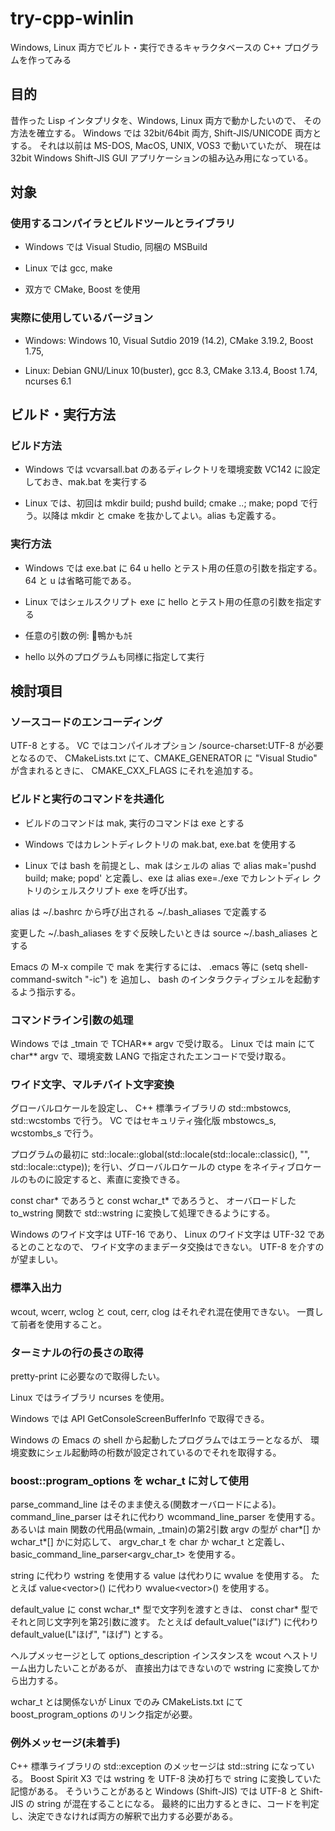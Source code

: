 # try-cpp-winlin

Windows, Linux 両方でビルト・実行できるキャラクタベースの C++ プログラムを作ってみる

## 目的

昔作った Lisp インタプリタを、Windows, Linux 両方で動かしたいので、
その方法を確立する。
Windows では 32bit/64bit 両方, Shift-JIS/UNICODE 両方とする。
それは以前は MS-DOS, MacOS, UNIX, VOS3 で動いていたが、
現在は 32bit Windows Shift-JIS GUI アプリケーションの組み込み用になっている。


## 対象

### 使用するコンパイラとビルドツールとライブラリ

* Windows では Visual Studio, 同梱の MSBuild

* Linux では gcc, make

* 双方で CMake, Boost を使用


### 実際に使用しているバージョン

* Windows: Windows 10, Visual Sutdio 2019 (14.2), CMake 3.19.2, Boost 1.75,

* Linux: Debian GNU/Linux 10(buster), gcc 8.3, CMake 3.13.4, Boost 1.74, ncurses 6.1


## ビルド・実行方法

### ビルド方法

* Windows では vcvarsall.bat のあるディレクトリを環境変数 VC142 に設定しておき、mak.bat を実行する

* Linux では、初回は mkdir build; pushd build; cmake ..; make; popd で行う。以降は mkdir と cmake を抜かしてよい。alias も定義する。


### 実行方法

* Windows では exe.bat に 64 u hello とテスト用の任意の引数を指定する。64 と u は省略可能である。

* Linux ではシェルスクリプト exe に hello とテスト用の任意の引数を指定する

* 任意の引数の例: 🦆鴨かもｶﾓ

* hello 以外のプログラムも同様に指定して実行


## 検討項目

### ソースコードのエンコーディング

UTF-8 とする。
VC ではコンパイルオプション /source-charset:UTF-8 が必要となるので、
CMakeLists.txt にて、CMAKE_GENERATOR に "Visual Studio" が含まれるときに、
CMAKE_CXX_FLAGS にそれを追加する。


### ビルドと実行のコマンドを共通化

* ビルドのコマンドは mak, 実行のコマンドは exe とする

* Windows ではカレントディレクトリの mak.bat, exe.bat を使用する

* Linux では bash を前提とし、mak はシェルの alias で alias mak='pushd
  build; make; popd' と定義し、exe は alias exe=./exe でカレントディレ
  クトリのシェルスクリプト exe を呼び出す。

alias は ~/.bashrc から呼び出される ~/.bash_aliases で定義する

変更した ~/.bash_aliases をすぐ反映したいときは source ~/.bash_aliases とする

Emacs の M-x compile で mak を実行するには、
.emacs 等に (setq shell-command-switch "-ic") を 追加し、
bash のインタラクティブシェルを起動するよう指示する。


### コマンドライン引数の処理

Windows では _tmain で TCHAR** argv で受け取る。
Linux では main にて char** argv で、環境変数 LANG で指定されたエンコードで受け取る。


### ワイド文字、マルチバイト文字変換

グローバルロケールを設定し、
C++ 標準ライブラリの std::mbstowcs, std::wcstombs で行う。
VC ではセキュリティ強化版 mbstowcs_s, wcstombs_s で行う。

プログラムの最初に
std::locale::global(std::locale(std::locale::classic(), "", std::locale::ctype));
を行い、グローバルロケールの ctype をネイティブロケールのものに設定すると、素直に変換できる。

const char* であろうと const wchar_t* であろうと、
オーバロードした to_wstring 関数で std::wstring に変換して処理できるようにする。

Windows のワイド文字は UTF-16 であり、
Linux のワイド文字は UTF-32 であるとのことなので、
ワイド文字のままデータ交換はできない。
UTF-8 を介すのが望ましい。


### 標準入出力

wcout, wcerr, wclog と cout, cerr, clog はそれぞれ混在使用できない。
一貫して前者を使用すること。


### ターミナルの行の長さの取得

pretty-print に必要なので取得したい。

Linux ではライブラリ ncurses を使用。

Windows では API GetConsoleScreenBufferInfo で取得できる。

Windows の Emacs の shell から起動したプログラムではエラーとなるが、
環境変数にシェル起動時の桁数が設定されているのでそれを取得する。


### boost::program_options を wchar_t に対して使用

parse_command_line はそのまま使える(関数オーバロードによる)。
command_line_parser はそれに代わり wcommand_line_parser を使用する。
あるいは main 関数の代用品(wmain, _tmain)の第2引数 argv の型が char*[] か wchar_t*[] かに対応して、
argv_char_t を char か wchar_t と定義し、
basic_command_line_parser<argv_char_t> を使用する。

string に代わり wstring を使用する value は代わりに wvalue を使用する。
たとえば value<vector<string>>() に代わり wvalue<vector<wstring>>() を使用する。

default_value に const wchar_t* 型で文字列を渡すときは、
const char* 型でそれと同じ文字列を第2引数に渡す。
たとえば default_value("ほげ") に代わり default_value(L"ほげ", "ほげ") とする。

ヘルプメッセージとして options_description インスタンスを wcout へストリーム出力したいことがあるが、
直接出力はできないので wstring に変換してから出力する。

wchar_t とは関係ないが Linux でのみ CMakeLists.txt にて boost_program_options のリンク指定が必要。


### 例外メッセージ(未着手)

C++ 標準ライブラリの std::exception のメッセージは std::string になっている。
Boost Spirit X3 では wstring を UTF-8 決め打ちで string に変換していた記憶がある。
そういうことがあると Windows (Shift-JIS) では UTF-8 と Shift-JIS の string が混在することになる。
最終的に出力するときに、コードを判定し、決定できなければ両方の解釈で出力する必要がある。